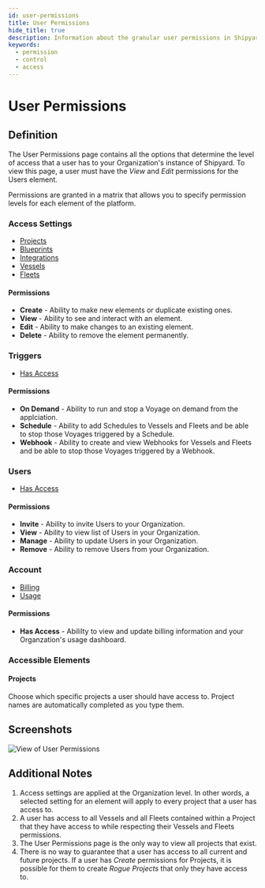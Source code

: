 ```yaml
---
id: user-permissions
title: User Permissions
hide_title: true
description: Information about the granular user permissions in Shipyard.
keywords:
  - permission
  - control
  - access
---
```


# User Permissions

## Definition

The User Permissions page contains all the options that determine the level of
access that a user has to your Organization's instance of Shipyard.
To view this page, a user must have the _View_ and _Edit_ permissions for the Users element.

Permissions are granted in a matrix that allows you to specify permission
levels for each element of the platform.

### Access Settings

- [Projects](../projects.md)
- [Blueprints](../blueprints.md)
- [Integrations](integrations/integrations-overview.md)
- [Vessels](../vessels.md)
- [Fleets](../fleets.md)

#### Permissions

- **Create** - Ability to make new elements or duplicate existing ones.
- **View** - Ability to see and interact with an element.
- **Edit** - Ability to make changes to an existing element.
- **Delete** - Ability to remove the element permanently.

### Triggers

- [Has Access](../triggers/triggers-overview.md)

#### Permissions

- **On Demand** - Ability to run and stop a Voyage on demand from the applciation.
- **Schedule** - Ability to add Schedules to Vessels and Fleets and be able to stop
those Voyages triggered by a Schedule.
- **Webhook** - Ability to create and view Webhooks for Vessels and Fleets and be
able to stop those Voyages triggered by a Webhook.

### Users

- [Has Access](user-management.md)

#### Permissions

- **Invite** - Ability to invite Users to your Organization.
- **View** - Ability to view list of Users in your Organization.
- **Manage** - Ability to update Users in your Organization.
- **Remove** - Ability to remove Users from your Organization.

### Account

- [Billing](billing)
- [Usage](usage-dashboard)

#### Permissions

- **Has Access** - Abililty to view and update billing information and your Organzation's
usage dashboard.

### Accessible Elements

#### Projects

Choose which specific projects a user should have access to.
Project names are automatically completed as you type them.

## Screenshots

![View of User Permissions](./UserPermissionsScreenshot.png)

## Additional Notes

1. Access settings are applied at the Organization level.
In other words, a selected setting for an element will apply to every project
that a user has access to.
2. A user has access to all Vessels and all Fleets contained within a Project
that they have access to while respecting their Vessels and Fleets permissions.
3. The User Permissions page is the only way to view all projects that exist.
4. There is no way to guarantee that a user has access to all current and future projects.
If a user has _Create_ permissions for Projects, it is possible for them to
create _Rogue Projects_ that only they have access to.
